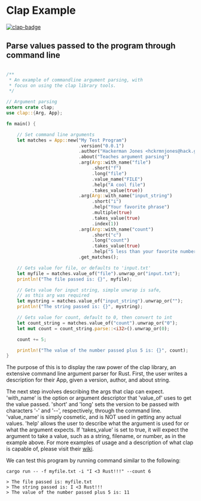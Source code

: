 # Clap Example
[![clap-badge]][clap]

## Parse values passed to the program through command line

```rust

/**
 * An example of commandline argument parsing, with
 * focus on using the clap library tools.
 */

// Argument parsing
extern crate clap;
use clap::{Arg, App};

fn main() {

    // Set command line arguments
    let matches = App::new("My Test Program")
                           .version("0.0.1")
                           .author("Hackerman Jones <hckrmnjones@hack.gov>")
                           .about("Teaches argument parsing")
                           .arg(Arg::with_name("file")
                                .short("f")
                                .long("file")
                                .value_name("FILE")
                                .help("A cool file")
                                .takes_value(true))
                           .arg(Arg::with_name("input_string")
                                .short("i")
                                .help("Your favorite phrase")
                                .multiple(true)
                                .takes_value(true)
                                .index(1))
                           .arg(Arg::with_name("count")
                                .short("c")
                                .long("count")
                                .takes_value(true)
                                .help("5 less than your favorite number"))
                           .get_matches();

    // Gets value for file, or defaults to 'input.txt'
    let myfile = matches.value_of("file").unwrap_or("input.txt");
    println!("The file passed is: {}", myfile);

    // Gets value for input string, simple unwrap is safe,
    // as this arg was required
    let mystring = matches.value_of("input_string").unwrap_or("");
    println!("The string passed is: {}", mystring);

    // Gets value for count, default to 0, then convert to int
    let count_string = matches.value_of("count").unwrap_or("0");
    let mut count = count_string.parse::<i32>().unwrap_or(0);

    count += 5;

    println!("The value of the number passed plus 5 is: {}", count);
}
```

The purpose of this is to display the raw power of the clap library, an extensive command line argument parser for Rust. First, the user writes a description for their App, given a version, author, and about string.

The next step involves describing the args that clap can expect. 'with_name' is the option or argument descriptor that 'value_of' uses to get the value passed. 'short' and 'long' sets the version to be passed with characters '-' and '--', respectively, through the command line. 'value_name' is simply cosmetic, and is NOT used in getting any actual values. 'help' allows the user to describe what the argument is used for or what the argument expects. If 'takes_value' is set to true, it will expect the argument to take a value, such as a string, filename, or number, as in the example above. For more examples of usage and a description of what clap is capable of, please visit their [wiki](https://kbknapp.github.io/clap-rs/clap/struct.App.html).

We can test this program by running command similar to the following:

```
cargo run -- -f myfile.txt -i "I <3 Rust!!!" --count 6
```
```
> The file passed is: myfile.txt
> The string passed is: I <3 Rust!!!
> The value of the number passed plus 5 is: 11
```

<!-- Links -->

[clap-badge]: https://img.shields.io/crates/v/clap.svg?label=clap
[clap]: https://docs.rs/clap
